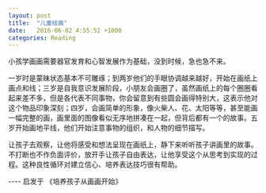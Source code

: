 ```yaml
---
layout: post
title:  "儿童绘画"
date:   2016-06-02 4:55:52 +1000
categories: Reading
---
```


小孩学画画需要器官发育和心智发展作为基础，没到时候，急也急不来。

一岁时是蒙昧状态基本不可雕琢；到两岁他们的手眼协调越来越好，开始在画纸上画点和线；三岁是自我意识发展阶段，小朋友会画圈了，虽然画纸上的每个圈圈看起来差不多，但是各代表不同事物，你会留意到有些圆会画得特别大，这表示他对这个物品印象深刻；四岁，会画简单的形象，像火柴人、花、太阳等等，甚至能画一幅完整的画，画里面的图像看似无序地拼凑在一起，但背后都有一个的故事。五岁开始画地平线，他们开始注意事物的组织，和人物的细节描写。

让孩子去观察，让他将感受和想法呈现在画纸上，静下来听听孩子讲画里的故事。不打断也不作负面评价，放开手让孩子自由表达，让他享受这个从思考到实现的过程。这种良性循环对建立信心、培养表达技巧很有帮助。

---- 启发于 《培养孩子从画画开始》